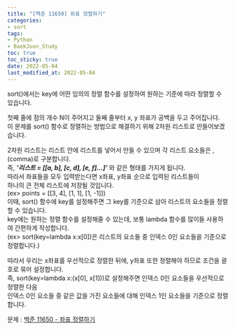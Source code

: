 ```yaml
---
title: "[백준 11650] 좌표 정렬하기"
categories: 
- sort
tags:
- Python
- BaekJoon_Study
toc: true
toc_sticky: true
date: 2022-05-04
last_modified_at: 2022-05-04
---
```


sort()에서는 key에 어떤 임의의 정렬 함수를 설정하여 원하는 기준에 따라 정렬할 수 있습니다.  

첫째 줄에 점의 개수 N이 주어지고 둘째 줄부터 x, y 좌표가 공백을 두고 주어집니다.  
이 문제를 sort() 함수로 정렬하는 방법으로 해결하기 위해 2차원 리스트로 만들어보겠습니다.  

2차원 리스트는 리스트 안에 리스트를 넣어서 만들 수 있으며 각 리스트 요소들은 ,(comma)로 구분합니다.  
즉, **_'리스트 = [[a, b], [c, d], [e, f]...]'_** 와 같은 형태를 가지게 됩니다.  
따라서 좌표들을 모두 입력받는다면 x좌표, y좌표 순으로 입력된 리스트들이  
하나의 큰 전체 리스트에 저장될 것입니다.  
(ex> points = [[3, 4], [1, 1], [1, -1]])  
이때, sort() 함수에 key를 설정해주면 그 key를 기준으로 삼아 리스트의 요소들을 정렬할 수 있습니다.  
key에는 원하는 정렬 함수를 설정해줄 수 있는데, 보통 lambda 함수를 많이들 사용하여 간편하게 작성합니다.  
(ex> sort(key=lambda x:x[0])은 리스트의 요소들 중 인덱스 0인 요소들을 기준으로 정렬합니다.)

따라서 우리는 x좌표를 우선적으로 정렬한 뒤에, y좌표 또한 정렬해야 하므로 조건을 괄호로 묶어 설정합니다.  
즉, sort(key=lambda x:(x[0], x[1]))로 설정해주면 인덱스 0인 요소들을 우선적으로 정렬한 다음  
인덱스 0인 요소들 중 같은 값을 가진 요소들에 대해 인덱스 1인 요소들을 기준으로 정렬합니다. 


문제 : [백준 11650 - 좌표 정렬하기](https://www.acmicpc.net/problem/11650)

<script src="https://gist.github.com/Ryumaker/88ad41c14a49275c02b904778e4ed724.js"></script>


